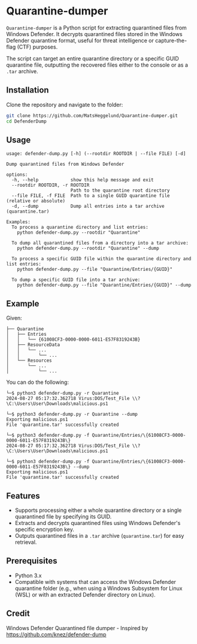 # Quarantine-dumper

`Quarantine-dumper` is a Python script for extracting quarantined files from Windows Defender. It decrypts quarantined files stored in the Windows Defender quarantine format, useful for threat intelligence or capture-the-flag (CTF) purposes. 

The script can target an entire quarantine directory or a specific GUID quarantine file, outputting the recovered files either to the console or as a `.tar` archive.


## Installation

Clone the repository and navigate to the folder:

```bash
git clone https://github.com/MatsHeggelund/Quarantine-dumper.git
cd DefenderDump
```

## Usage

```
usage: defender-dump.py [-h] (--rootdir ROOTDIR | --file FILE) [-d]

Dump quarantined files from Windows Defender

options:
  -h, --help            show this help message and exit
  --rootdir ROOTDIR, -r ROOTDIR
                        Path to the quarantine root directory
  --file FILE, -f FILE  Path to a single GUID quarantine file (relative or absolute)
  -d, --dump            Dump all entries into a tar archive (quarantine.tar)

Examples:
  To process a quarantine directory and list entries:
    python defender-dump.py --rootdir "Quarantine"
  
  To dump all quarantined files from a directory into a tar archive:
    python defender-dump.py --rootdir "Quarantine" --dump
  
  To process a specific GUID file within the quarantine directory and list entries:
    python defender-dump.py --file "Quarantine/Entries/{GUID}"
  
  To dump a specific GUID file into a tar archive:
    python defender-dump.py --file "Quarantine/Entries/{GUID}" --dump
```

## Example

Given:

```
├── Quarantine
│   ├── Entries
│   │   └── {61008CF3-0000-0000-6011-E57F8319243B}
│   ├── ResourceData
│   │   └── ...
│   │       └── ...
│   └── Resources
│       └── ...
│           └── ...
```

You can do the following:

```
└─$ python3 defender-dump.py -r Quarantine       
2024-08-27 05:17:32.362718 Virus:DOS/Test_File \\?\C:\Users\User\Downloads\malicious.ps1

└─$ python3 defender-dump.py -r Quarantine --dump                                          
Exporting malicious.ps1
File 'quarantine.tar' successfully created
                                                                                                                                                                         
└─$ python3 defender-dump.py -f Quarantine/Entries/\{61008CF3-0000-0000-6011-E57F8319243B\} 
2024-08-27 05:17:32.362718 Virus:DOS/Test_File \\?\C:\Users\User\Downloads\malicious.ps1
                                                                                                                                                                                                                  
└─$ python3 defender-dump.py -f Quarantine/Entries/\{61008CF3-0000-0000-6011-E57F8319243B\} --dump
Exporting malicious.ps1
File 'quarantine.tar' successfully created
```

## Features

- Supports processing either a whole quarantine directory or a single quarantined file by specifying its GUID.
- Extracts and decrypts quarantined files using Windows Defender's specific encryption key.
- Outputs quarantined files in a `.tar` archive (`quarantine.tar`) for easy retrieval.
  
## Prerequisites

- Python 3.x
- Compatible with systems that can access the Windows Defender quarantine folder (e.g., when using a Windows Subsystem for Linux (WSL) or with an extracted Defender directory on Linux).

## Credit

Windows Defender Quarantined file dumper - Inspired by https://github.com/knez/defender-dump
